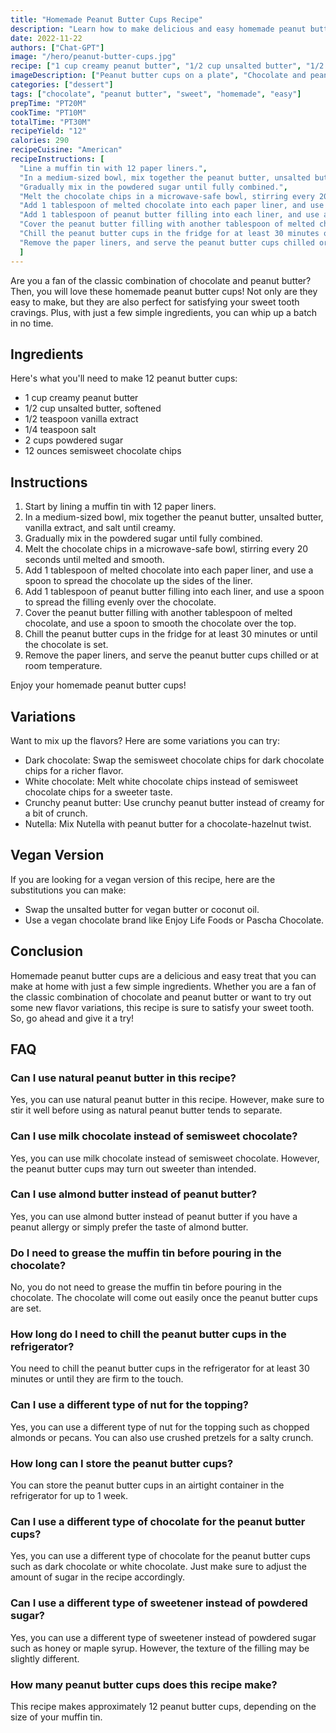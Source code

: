 ```yaml
---
title: "Homemade Peanut Butter Cups Recipe"
description: "Learn how to make delicious and easy homemade peanut butter cups that are perfect for satisfying your sweet tooth!"
date: 2022-11-22
authors: ["Chat-GPT"]
image: "/hero/peanut-butter-cups.jpg"
recipe: ["1 cup creamy peanut butter", "1/2 cup unsalted butter", "1/2 teaspoon vanilla extract", "1/4 teaspoon salt", "2 cups powdered sugar", "12 ounces semisweet chocolate chips"]
imageDescription: ["Peanut butter cups on a plate", "Chocolate and peanut butter", "Homemade chocolate and peanut butter cups", "Sweet treats"]
categories: ["dessert"]
tags: ["chocolate", "peanut butter", "sweet", "homemade", "easy"]
prepTime: "PT20M"
cookTime: "PT10M"
totalTime: "PT30M"
recipeYield: "12"
calories: 290
recipeCuisine: "American"
recipeInstructions: [
  "Line a muffin tin with 12 paper liners.",
  "In a medium-sized bowl, mix together the peanut butter, unsalted butter, vanilla extract, and salt until creamy.",
  "Gradually mix in the powdered sugar until fully combined.",
  "Melt the chocolate chips in a microwave-safe bowl, stirring every 20 seconds until melted and smooth.",
  "Add 1 tablespoon of melted chocolate into each paper liner, and use a spoon to spread the chocolate up the sides of the liner.",
  "Add 1 tablespoon of peanut butter filling into each liner, and use a spoon to spread the filling evenly over the chocolate.",
  "Cover the peanut butter filling with another tablespoon of melted chocolate, and use a spoon to smooth the chocolate over the top.",
  "Chill the peanut butter cups in the fridge for at least 30 minutes or until the chocolate is set.",
  "Remove the paper liners, and serve the peanut butter cups chilled or at room temperature."
  ]
---
```


Are you a fan of the classic combination of chocolate and peanut butter? Then, you will love these homemade peanut butter cups! Not only are they easy to make, but they are also perfect for satisfying your sweet tooth cravings. Plus, with just a few simple ingredients, you can whip up a batch in no time.

## Ingredients

Here's what you'll need to make 12 peanut butter cups:

- 1 cup creamy peanut butter
- 1/2 cup unsalted butter, softened
- 1/2 teaspoon vanilla extract
- 1/4 teaspoon salt
- 2 cups powdered sugar
- 12 ounces semisweet chocolate chips

## Instructions

1. Start by lining a muffin tin with 12 paper liners.
2. In a medium-sized bowl, mix together the peanut butter, unsalted butter, vanilla extract, and salt until creamy.
3. Gradually mix in the powdered sugar until fully combined.
4. Melt the chocolate chips in a microwave-safe bowl, stirring every 20 seconds until melted and smooth.
5. Add 1 tablespoon of melted chocolate into each paper liner, and use a spoon to spread the chocolate up the sides of the liner.
6. Add 1 tablespoon of peanut butter filling into each liner, and use a spoon to spread the filling evenly over the chocolate.
7. Cover the peanut butter filling with another tablespoon of melted chocolate, and use a spoon to smooth the chocolate over the top.
8. Chill the peanut butter cups in the fridge for at least 30 minutes or until the chocolate is set.
9. Remove the paper liners, and serve the peanut butter cups chilled or at room temperature.

Enjoy your homemade peanut butter cups!

## Variations

Want to mix up the flavors? Here are some variations you can try:

- Dark chocolate: Swap the semisweet chocolate chips for dark chocolate chips for a richer flavor.
- White chocolate: Melt white chocolate chips instead of semisweet chocolate chips for a sweeter taste.
- Crunchy peanut butter: Use crunchy peanut butter instead of creamy for a bit of crunch.
- Nutella: Mix Nutella with peanut butter for a chocolate-hazelnut twist.

## Vegan Version

If you are looking for a vegan version of this recipe, here are the substitutions you can make:

- Swap the unsalted butter for vegan butter or coconut oil.
- Use a vegan chocolate brand like Enjoy Life Foods or Pascha Chocolate.

## Conclusion

Homemade peanut butter cups are a delicious and easy treat that you can make at home with just a few simple ingredients. Whether you are a fan of the classic combination of chocolate and peanut butter or want to try out some new flavor variations, this recipe is sure to satisfy your sweet tooth. So, go ahead and give it a try!

## FAQ

### Can I use natural peanut butter in this recipe?

Yes, you can use natural peanut butter in this recipe. However, make sure to stir it well before using as natural peanut butter tends to separate.

### Can I use milk chocolate instead of semisweet chocolate?

Yes, you can use milk chocolate instead of semisweet chocolate. However, the peanut butter cups may turn out sweeter than intended.

### Can I use almond butter instead of peanut butter?

Yes, you can use almond butter instead of peanut butter if you have a peanut allergy or simply prefer the taste of almond butter.

### Do I need to grease the muffin tin before pouring in the chocolate?

No, you do not need to grease the muffin tin before pouring in the chocolate. The chocolate will come out easily once the peanut butter cups are set.

### How long do I need to chill the peanut butter cups in the refrigerator?

You need to chill the peanut butter cups in the refrigerator for at least 30 minutes or until they are firm to the touch.

### Can I use a different type of nut for the topping?

Yes, you can use a different type of nut for the topping such as chopped almonds or pecans. You can also use crushed pretzels for a salty crunch.

### How long can I store the peanut butter cups?

You can store the peanut butter cups in an airtight container in the refrigerator for up to 1 week.

### Can I use a different type of chocolate for the peanut butter cups?

Yes, you can use a different type of chocolate for the peanut butter cups such as dark chocolate or white chocolate. Just make sure to adjust the amount of sugar in the recipe accordingly.

### Can I use a different type of sweetener instead of powdered sugar?

Yes, you can use a different type of sweetener instead of powdered sugar such as honey or maple syrup. However, the texture of the filling may be slightly different.

### How many peanut butter cups does this recipe make?

This recipe makes approximately 12 peanut butter cups, depending on the size of your muffin tin.